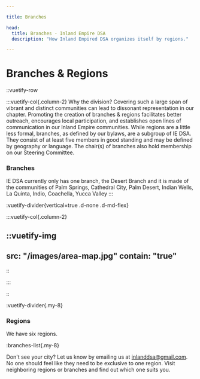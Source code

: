 ```yaml
---

title: Branches

head: 
  title: Branches - Inland Empire DSA
  description: "How Inland Empired DSA organizes itself by regions."

---
```


# Branches & Regions

::vuetify-row

:::vuetify-col{.column-2}
Why the division? Covering such a large span of vibrant and distinct communities can lead to dissonant representation in our chapter. Promoting the creation of branches & regions facilitates better outreach, encourages local participation, and establishes open lines of communication in our Inland Empire communities. While regions are a little less formal, branches, as defined by our bylaws, are a subgroup of IE DSA. They consist of at least five members in good standing and may be defined by geography or language. The chair(s) of branches also hold membership on our Steering Committee. 

### Branches

 IE DSA currently only has one branch, the Desert Branch and it is made of the communities of Palm Springs, Cathedral City, Palm Desert, Indian Wells, La Quinta, Indio, Coachella, Yucca Valley 
:::

  :vuetify-divider{vertical=true .d-none .d-md-flex}

:::vuetify-col{.column-2}

::vuetify-img
---
src: "/images/area-map.jpg"
contain: "true"
---
::

:::

::

:vuetify-divider{.my-8}

### Regions

We have six regions.

:branches-list{.my-8}


Don't see your city? Let us know by emailing us at inlanddsa@gmail.com. No one should feel like they need to be exclusive to one region. Visit neighboring regions or branches and find out which one suits you.